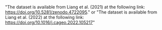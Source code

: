 "The dataset is available from Liang et al. (2021) at the following link: https://doi.org/10.5281/zenodo.4722095."
                                                      or
"The dataset is available from Liang et al. (2022) at the following link: https://doi.org/10.1016/j.cageo.2022.105217"
